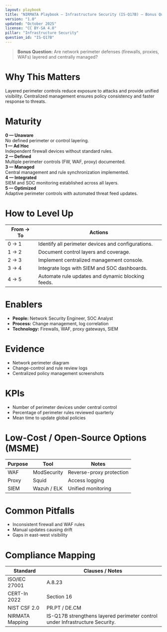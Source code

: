 ```yaml
---
layout: playbook
title: "NIRMATA Playbook — Infrastructure Security (IS-Q17B) — Bonus Question"
version: "1.0"
updated: "October 2025"
license: "CC BY-SA 4.0"
pillar: "Infrastructure Security"
question_id: "IS-Q17B"
---
```


> **Bonus Question:** Are network perimeter defenses (firewalls, proxies, WAFs) layered and centrally managed?

# Why This Matters
Layered perimeter controls reduce exposure to attacks and provide unified visibility. Centralized management ensures policy consistency and faster response to threats.

# Maturity
<div class="levels-grid">
  <div class="level level-0"><strong>0 — Unaware</strong><br>No defined perimeter or control layering.</div>
  <div class="level level-1"><strong>1 — Ad Hoc</strong><br>Independent firewall devices without standard rules.</div>
  <div class="level level-2"><strong>2 — Defined</strong><br>Multiple perimeter controls (FW, WAF, proxy) documented.</div>
  <div class="level level-3"><strong>3 — Managed</strong><br>Central management and rule synchronization implemented.</div>
  <div class="level level-4"><strong>4 — Integrated</strong><br>SIEM and SOC monitoring established across all layers.</div>
  <div class="level level-5"><strong>5 — Optimized</strong><br>Adaptive perimeter controls with automated threat feed updates.</div>
</div>

# How to Level Up
| From → To | Actions |
|---|---|
| 0 → 1 |Identify all perimeter devices and configurations.|
| 1 → 2 |Document control layers and coverage.|
| 2 → 3 |Implement centralized management console.|
| 3 → 4 |Integrate logs with SIEM and SOC dashboards.|
| 4 → 5 |Automate rule updates and dynamic blocking feeds.|

# Enablers
- **People:** Network Security Engineer, SOC Analyst  
- **Process:** Change management, log correlation  
- **Technology:** Firewalls, WAF, proxy gateways, SIEM  

# Evidence
- Network perimeter diagram  
- Change-control and rule review logs  
- Centralized policy management screenshots  

# KPIs
- Number of perimeter devices under central control  
- Percentage of perimeter rules reviewed quarterly  
- Mean time to update global policies  

# Low-Cost / Open-Source Options (MSME)
| Purpose | Tool | Notes |
|---|---|---|
| WAF | ModSecurity | Reverse-proxy protection |
| Proxy | Squid | Access logging |
| SIEM | Wazuh / ELK | Unified monitoring |

# Common Pitfalls
- Inconsistent firewall and WAF rules  
- Manual updates causing drift  
- Gaps in east-west visibility  

# Compliance Mapping
| Standard | Clauses / Notes |
|---|---|
| ISO/IEC 27001 | A.8.23 |
| CERT-In 2022 | Section 16 |
| NIST CSF 2.0 | PR.PT / DE.CM |
| NIRMATA Mapping | IS-Q17B strengthens layered perimeter control under Infrastructure Security. |

